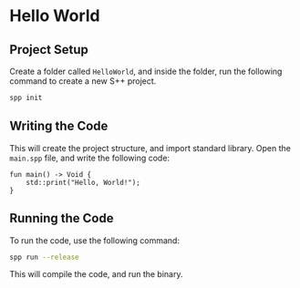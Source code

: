 # Hello World

<primary-label ref="header-label"/>

<secondary-label ref="doc-complete"/>

## Project Setup

Create a folder called `HelloWorld`, and inside the folder, run the following command to create a new S++ project.

```bash
spp init
```

## Writing the Code

This will create the project structure, and import standard library. Open the `main.spp` file, and write the following
code:

```
fun main() -> Void {
    std::print("Hello, World!");
}
```

## Running the Code

To run the code, use the following command:

```bash
spp run --release
```

This will compile the code, and run the binary.

